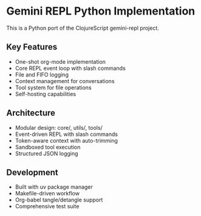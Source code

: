 # Gemini REPL Python Implementation

This is a Python port of the ClojureScript gemini-repl project.

## Key Features
- One-shot org-mode implementation
- Core REPL event loop with slash commands
- File and FIFO logging
- Context management for conversations
- Tool system for file operations
- Self-hosting capabilities

## Architecture
- Modular design: core/, utils/, tools/
- Event-driven REPL with slash commands
- Token-aware context with auto-trimming
- Sandboxed tool execution
- Structured JSON logging

## Development
- Built with uv package manager
- Makefile-driven workflow
- Org-babel tangle/detangle support
- Comprehensive test suite
